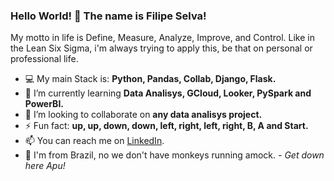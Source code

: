 ### Hello World! 👋 The name is Filipe Selva!  

My motto in life is Define, Measure, Analyze, Improve, and Control. Like in the Lean Six Sigma, i'm always trying to apply this, be that on personal or professional life. 

- 💻 My main Stack is: **Python, Pandas, Collab, Django, Flask.**
- 🌱 I’m currently learning **Data Analisys, GCloud, Looker, PySpark and PowerBI.**
- 👯 I’m looking to collaborate on **any data analisys project.**
- ⚡ Fun fact: **up, up, down, down, left, right, left, right, B, A and Start.**
- 📫 You can reach me on [LinkedIn](https://www.linkedin.com/in/filipeselva/).
- 🍌 I'm from Brazil, no we don't have monkeys running amock. *- Get down here Apu!*
